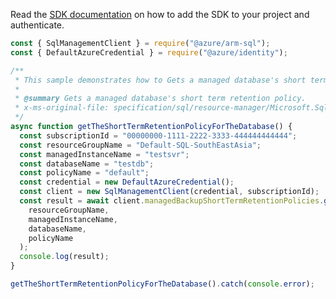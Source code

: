 Read the [SDK documentation](https://github.com/Azure/azure-sdk-for-js/blob/%40azure%2Farm-sql_9.0.1/sdk/sql/arm-sql/README.md) on how to add the SDK to your project and authenticate.

```javascript
const { SqlManagementClient } = require("@azure/arm-sql");
const { DefaultAzureCredential } = require("@azure/identity");

/**
 * This sample demonstrates how to Gets a managed database's short term retention policy.
 *
 * @summary Gets a managed database's short term retention policy.
 * x-ms-original-file: specification/sql/resource-manager/Microsoft.Sql/preview/2020-11-01-preview/examples/GetManagedShortTermRetentionPolicy.json
 */
async function getTheShortTermRetentionPolicyForTheDatabase() {
  const subscriptionId = "00000000-1111-2222-3333-444444444444";
  const resourceGroupName = "Default-SQL-SouthEastAsia";
  const managedInstanceName = "testsvr";
  const databaseName = "testdb";
  const policyName = "default";
  const credential = new DefaultAzureCredential();
  const client = new SqlManagementClient(credential, subscriptionId);
  const result = await client.managedBackupShortTermRetentionPolicies.get(
    resourceGroupName,
    managedInstanceName,
    databaseName,
    policyName
  );
  console.log(result);
}

getTheShortTermRetentionPolicyForTheDatabase().catch(console.error);
```
